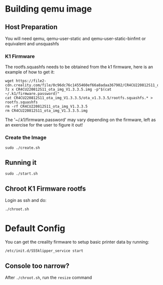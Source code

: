 # Building qemu image

## Host Preparation

You will need qemu, qemu-user-static and qemu-user-static-binfmt or equivalent and unsquashfs

### K1 Firmware 

The rootfs.squashfs needs to be obtained from the k1 firmware, here is an example of how to get it:

```
wget https://file2-cdn.creality.com/file/0c96dc76c1455460ef66a8adaa367902/CR4CU220812S11_ota_img_V1.3.3.5.img
7z x CR4CU220812S11_ota_img_V1.3.3.5.img -p"$(cat ~/.k1/firmware.password)"
cat CR4CU220812S11_ota_img_V1.3.3.5/ota_v1.3.3.5/rootfs.squashfs.* > rootfs.squashfs
rm -rf CR4CU220812S11_ota_img_V1.3.3.5
rm CR4CU220812S11_ota_img_V1.3.3.5.img
```

The '~/.k1/firmware.password' may vary depending on the firmware, left as an exercise for the user to figure it out!

### Create the Image


```
sudo ./create.sh
```

## Running it

```
sudo ./start.sh
```

## Chroot K1 Firmware rootfs

Login as ssh and do:

```
./chroot.sh
```

# Default Config

You can get the creality firmware to setup basic printer data by running:

```
/etc/init.d/S55klipper_service start
```

## Console too narrow?

After `./chroot.sh`, run the `resize` command
